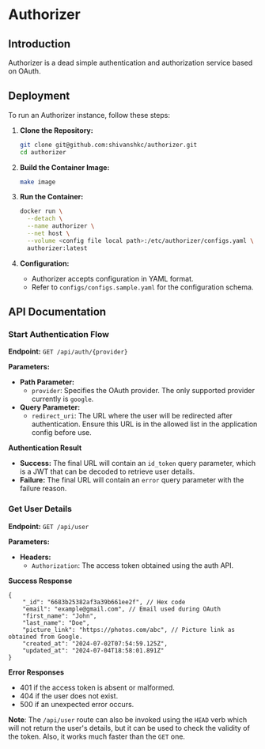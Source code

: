 # Authorizer

## Introduction

Authorizer is a dead simple authentication and authorization service based on OAuth.

## Deployment

To run an Authorizer instance, follow these steps:

1. **Clone the Repository:**
   ```sh
   git clone git@github.com:shivanshkc/authorizer.git
   cd authorizer
   ```

2. **Build the Container Image:**
   ```sh
   make image
   ```

3. **Run the Container:**
   ```sh
   docker run \
     --detach \
     --name authorizer \
     --net host \
     --volume <config file local path>:/etc/authorizer/configs.yaml \
     authorizer:latest
   ```

4. **Configuration:**
   - Authorizer accepts configuration in YAML format.
   - Refer to `configs/configs.sample.yaml` for the configuration schema.

## API Documentation

### Start Authentication Flow

**Endpoint:** `GET /api/auth/{provider}`

**Parameters:**
- **Path Parameter:**
    - `provider`: Specifies the OAuth provider. The only supported provider currently is `google`.
- **Query Parameter:**
    - `redirect_uri`: The URL where the user will be redirected after authentication. Ensure this URL is in the allowed list in the application config before use.

**Authentication Result**

- **Success:** The final URL will contain an `id_token` query parameter, which is a JWT that can be decoded to retrieve user details.
- **Failure:** The final URL will contain an `error` query parameter with the failure reason.

### Get User Details

**Endpoint:** `GET /api/user`

**Parameters:**
- **Headers:**
    - `Authorization`: The access token obtained using the auth API.

**Success Response**
```json5
{
    "_id": "6683b25382af3a39b661ee2f", // Hex code
    "email": "example@gmail.com", // Email used during OAuth
    "first_name": "John", 
    "last_name": "Doe",
    "picture_link": "https://photos.com/abc", // Picture link as obtained from Google.
    "created_at": "2024-07-02T07:54:59.125Z",
    "updated_at": "2024-07-04T18:58:01.891Z"
}
```

**Error Responses**
 - 401 if the access token is absent or malformed.
 - 404 if the user does not exist.
 - 500 if an unexpected error occurs.

**Note**: The `/api/user` route can also be invoked using the `HEAD` verb which will not return the user's details, but
it can be used to check the validity of the token. Also, it works much faster than the `GET` one.
